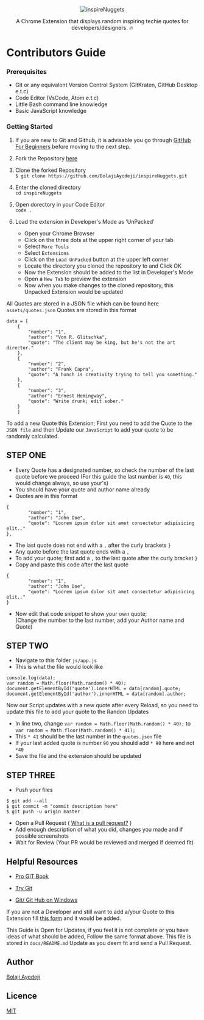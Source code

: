 <div align="center">

![inspireNuggets](https://res.cloudinary.com/iambeejayayo/image/upload/v1544624001/tab-icon.png)

A Chrome Extension that displays random inspiring techie quotes for developers/designers. :fire:
</div>

# Contributors Guide

### Prerequisites
- Git or any equivalent Version Control System (GitKraten, GitHub Desktop e.t.c)
- Code Editor (VsCode, Atom e.t.c)
- Little Bash command line knowledge
- Basic JavaScript knowledge

### Getting Started

1.  If you are new to Git and Github, it is advisable you go through
    [GitHub For Beginners](http://readwrite.com/2013/09/30/understanding-github-a-journey-for-beginners-part-1/)
    before moving to the next step.
    
2.  Fork the Repository [here](https://github.com/BolajiAyodeji/inspireNuggets/fork)

3.  Clone the forked Repository <br>
`$ git clone https://github.com/BolajiAyodeji/inspireNuggets.git`

4.  Enter the cloned directory <br>
`cd inspireNuggets`

5.  Open dorectory in your Code Editor <br>
`code .`

6.  Load the extension in Developer's Mode as 'UnPacked'
    - Open your Chrome Browser
    - Click on the three dots at the upper right corner of your tab
    - Select `More Tools`
    - Select `Extensions`
    - Click on the `Load UnPacked` button at the upper left corner
    - Locate the directory you cloned the repository to and Click OK
    - Now the Extension should be added to the list in Developer's Mode
    - Open a `New Tab` to preview the extension
    - Now when you make changes to the cloned repository, this Unpacked Extension would be updated

All Quotes are stored in a JSON file which can be found here `assets/quotes.json`
Quotes are stored in this format
```
data = [
    {
        "number": "1",
        "author": "Von R. Glitschka",
        "quote": "The client may be king, but he's not the art director."
    },
    {
        "number": "2",
        "author": "Frank Capra",
        "quote": "A hunch is creativity trying to tell you something."
    },
    {
        "number": "3",
        "author": "Ernest Hemingway",
        "quote": "Write drunk; edit sober."
    }
    ]
```
To add a new Quote this Extension; First you need to add the Quote to the `JSON file` and then Update our `JavaScript` to add your quote to be randomly calculated.

## STEP ONE
- Every Quote has a designated number, so check the number of the last quote before we proceed (For this guide the last number is `40`, this would change always, so use your's)
- You should have your quote and author name already
- Quotes are in this format
```
{
        "number": "1",
        "author": "John Doe",
        "quote": "Loorem ipsum dolor sit amet consectetur adipisicing elit.."
},
 ```
- The last quote does not end with a `,` after the curly brackets `}`
- Any quote before the last quote ends with a `,`
- To add your quote; first add a `,` to the last quote after the curly bracket `}`
- Copy and paste this code after the last quote
```
{
        "number": "1",
        "author": "John Doe",
        "quote": "Loorem ipsum dolor sit amet consectetur adipisicing elit.."
}
```
- Now edit that code snippet to show your own quote; <br>
(Change the number to the last number, add your Author name and Quote)

## STEP TWO
- Navigate to this folder `js/app.js`
- This is what the file would look like
```
console.log(data);
var random = Math.floor(Math.random() * 40);
document.getElementById('quote').innerHTML = data[random].quote;
document.getElementById('author').innerHTML = data[random].author;
```
Now our Script updates with a new quote after every Reload, so you need to update this file to add your quote to the Randon Updates
- In line two, change
`var random = Math.floor(Math.random() * 40);` to `var random = Math.floor(Math.random() * 41);`
- This `* 41` should be the last number in the `quotes.json` file
- If your last added quote is number `90` you should add `* 90` here and not `*40`
- Save the file and the extension should be updated

## STEP THREE
- Push your files <br>
```shell
$ git add --all
$ git commit -m "commit description here"
$ git push -u origin master
```
- Open a Pull Request ( [What is a pull request?](https://yangsu.github.io/pull-request-tutorial/) )
- Add enough description of what you did, changes you made and if possible screenshots
- Wait for Review (Your PR would be reviewed and merged if deemed fit)

## Helpful Resources

- [Pro GIT Book](https://git-scm.com/book/en/v2)

- [Try Git](https://try.github.io/)

- [Git/ Git Hub on Windows](https://www.youtube.com/watch?v=J_Clau1bYco)

If you are not a Developer and still want to add a/your Quote to this Extension fill [this form](https://goo.gl/forms/kIoWsKNW7osWGXiz2) and it would be added.
    
This Guide is Open for Updates, if you feel it is not complete or you have ideas of what should be added, Follow the same format above.
This file is stored in `docs/README.md`
Update as you deem fit and send a Pull Request.

## Author
[Bolaji Ayodeji](https://github.com/BolajiAyodeji)

## Licence
[MIT](https://opensource.org/licenses/MIT)
